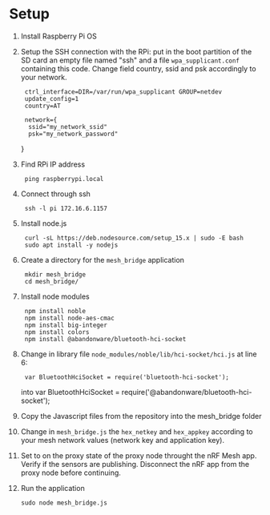 # Setup

1. Install Raspberry Pi OS
2. Setup the SSH connection with the RPi: put in the boot partition of the SD card an empty file named "ssh" and a file `wpa_supplicant.conf` containing this code. Change field country, ssid and psk accordingly to your network.

        ctrl_interface=DIR=/var/run/wpa_supplicant GROUP=netdev
        update_config=1
        country=AT

        network={
         ssid="my_network_ssid"
         psk="my_network_password"
    } 
    
3. Find RPi IP address

        ping raspberrypi.local
        
4. Connect through ssh

        ssh -l pi 172.16.6.1157
        
5. Install node.js

        curl -sL https://deb.nodesource.com/setup_15.x | sudo -E bash     
        sudo apt install -y nodejs

6. Create a directory for the `mesh_bridge` application

        mkdir mesh_bridge
        cd mesh_bridge/
        
7. Install node modules

        npm install noble
        npm install node-aes-cmac
        npm install big-integer
        npm install colors
        npm install @abandonware/bluetooth-hci-socket

8. Change in library file `node_modules/noble/lib/hci-socket/hci.js` at line 6:

        var BluetoothHciSocket = require('bluetooth-hci-socket');  
    into
        var BluetoothHciSocket = require('@abandonware/bluetooth-hci-socket');
        
9. Copy the Javascript files from the repository into the mesh_bridge folder
11. Change in `mesh_bridge.js` the `hex_netkey` and `hex_appkey` according to your mesh network values (network key and application key).
12. Set to on the proxy state of the proxy node throught the nRF Mesh app. Verify if the sensors are publishing. Disconnect the nRF app from the proxy node before continuing.
10. Run the application

        sudo node mesh_bridge.js

